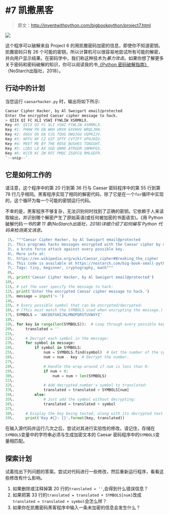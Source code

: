# #7 凯撒黑客

> 原文：<http://inventwithpython.com/bigbookpython/project7.html>

![](img/9d995d63aaead72cad01120081eb8f75.png)

这个程序可以破解来自 Project 6 的用凯撒密码加密的信息，即使你不知道密钥。凯撒密码只有 26 个可能的密钥，所以计算机可以很容易地尝试所有可能的解密，并向用户显示结果。在密码学中，我们称这种技术为*暴力攻击*。如果你想了解更多关于密码和密码破解的知识，你可以阅读我的书[《Python 密码破解指南》](https://nostarch.com/crackingcodes/)（NoStarch出版社，2018）。

## 行动中的计划

当您运行 `caesarhacker.py` 时，输出将如下所示:

```py
Caesar Cipher Hacker, by Al Sweigart email@protected
Enter the encrypted Caesar cipher message to hack.
> QIIX QI FC XLI VSWI FYWLIW XSRMKLX.
Key #0: QIIX QI FC XLI VSWI FYWLIW XSRMKLX.
Key #1: PHHW PH EB WKH URVH EXVKHV WRQLJKW.
Key #2: OGGV OG DA VJG TQUG DWUJGU VQPKIJV.
Key #3: NFFU NF CZ UIF SPTF CVTIFT UPOJHIU.
Key #4: MEET ME BY THE ROSE BUSHES TONIGHT.
Key #5: LDDS LD AX SGD QNRD ATRGDR SNMHFGS.
Key #6: KCCR KC ZW RFC PMQC ZSQFCQ RMLGEFR.
`--snip--`
```

## 它是如何工作的

请注意，这个程序中的第 20 行到第 36 行与 Caesar 密码程序中的第 55 行到第 78 行几乎相同。黑客程序实现了相同的解密代码，除了它是在一个`for`循环中实现的，这个循环为每一个可能的密钥运行代码。

不幸的是，黑客程序不够复杂，无法识别何时找到了正确的密钥。它依赖于人来读取输出，并识别哪个解密产生了原始英语(或任何被加密的书面语言)。《用 Python 破解代码*一书的第 11 章(NoStarch出版社，2018)详细介绍了如何编写 Python 代码来检测英文消息。*

```py
 1\. """Caesar Cipher Hacker, by Al Sweigart email@protected
 2\. This programs hacks messages encrypted with the Caesar cipher by doing
 3\. a brute force attack against every possible key.
 4\. More info at:
 5\. https://en.wikipedia.org/wiki/Caesar_cipher#Breaking_the_cipher
 6\. This code is available at https://nostarch.com/big-book-small-python-programming
 7\. Tags: tiny, beginner, cryptography, math"""
 8\. 
 9\. print('Caesar Cipher Hacker, by Al Sweigart email@protected')
10\. 
11\. # Let the user specify the message to hack:
12\. print('Enter the encrypted Caesar cipher message to hack.')
13\. message = input('> ')
14\. 
15\. # Every possible symbol that can be encrypted/decrypted:
16\. # (This must match the SYMBOLS used when encrypting the message.)
17\. SYMBOLS = 'ABCDEFGHIJKLMNOPQRSTUVWXYZ'
18\. 
19\. for key in range(len(SYMBOLS)):  # Loop through every possible key.
20\.     translated = ''
21\. 
22\.     # Decrypt each symbol in the message:
23\.     for symbol in message:
24\.         if symbol in SYMBOLS:
25\.             num = SYMBOLS.find(symbol)  # Get the number of the symbol.
26\.             num = num - key  # Decrypt the number.
27\. 
28\.             # Handle the wrap-around if num is less than 0:
29\.             if num < 0:
30\.                 num = num + len(SYMBOLS)
31\. 
32\.             # Add decrypted number's symbol to translated:
33\.             translated = translated + SYMBOLS[num]
34\.         else:
35\.             # Just add the symbol without decrypting:
36\.             translated = translated + symbol
37\. 
38\.     # Display the key being tested, along with its decrypted text:
39\.     print('Key #{}: {}'.format(key, translated)) 
```

在输入源代码并运行几次之后，尝试对其进行实验性的修改。请记住，存储在`SYMBOLS`变量中的字符串必须与生成加密文本的 Caesar 密码程序中的`SYMBOLS`变量相匹配。

## 探索计划

试着找出下列问题的答案。尝试对代码进行一些修改，然后重新运行程序，看看这些修改有什么影响。

1.  如果删除或注释掉第 20 行的`translated = ''`,会得到什么错误信息？
2.  如果把第 33 行的`translated = translated + SYMBOLS[num]`改成`translated = translated + symbol`会怎么样？
3.  如果你在凯撒密码黑客程序中输入一条未加密的信息会发生什么？